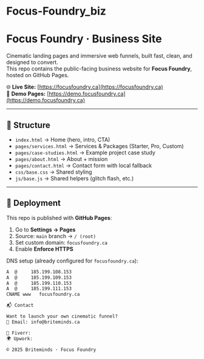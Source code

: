 # Focus-Foundry_biz
# Focus Foundry · Business Site

Cinematic landing pages and immersive web funnels, built fast, clean, and designed to convert.  
This repo contains the public-facing business website for **Focus Foundry**, hosted on GitHub Pages.

🌐 **Live Site:** [https://focusfoundry.ca](https://focusfoundry.ca)  
🎨 **Demo Pages:** [https://demo.focusfoundry.ca](https://demo.focusfoundry.ca)

---

## 📂 Structure
- `index.html` → Home (hero, intro, CTA)  
- `pages/services.html` → Services & Packages (Starter, Pro, Custom)  
- `pages/case-studies.html` → Example project case study  
- `pages/about.html` → About + mission  
- `pages/contact.html` → Contact form with local fallback  
- `css/base.css` → Shared styling  
- `js/base.js` → Shared helpers (glitch flash, etc.)

---

## 🚀 Deployment
This repo is published with **GitHub Pages**:

1. Go to **Settings → Pages**  
2. Source: `main` branch → `/ (root)`  
3. Set custom domain: `focusfoundry.ca`  
4. Enable **Enforce HTTPS**

DNS setup (already configured for `focusfoundry.ca`):  
```txt
A  @     185.199.108.153
A  @     185.199.109.153
A  @     185.199.110.153
A  @     185.199.111.153
CNAME www   focusfoundry.ca

📬 Contact

Want to launch your own cinematic funnel?
📧 Email: info@briteminds.ca

💼 Fiverr: 
🌍 Upwork: 

© 2025 Briteminds · Focus Foundry